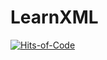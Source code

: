 # LearnXML

[![Hits-of-Code](https://hitsofcode.com/github/linusjf/LearnXML?branch=main)](https://hitsofcode.com/github/linusjf/LearnXML/view?branch=main)
